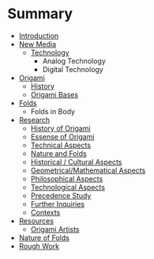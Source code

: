 # Summary

* [Introduction](README.md)
* [New Media](new-media.md)
  * [Technology](new-media/technology.md)
    * Analog Technology
    * Digital Technology
* [Origami](origami.md)
  * [History](origami/history.md)
  * [Origami Bases](origami-bases.md)
* [Folds](folds.md)
  * Folds in Body
* [Research](research.md)
  * [History of Origami](chapter1.md)
  * [Essense of Origami](chapter1/essense-of-origami.md)
  * [Technical Aspects](technical-aspect-on-origami.md)
  * [Nature and Folds](nature-and-biomimicry.md)
  * [Historical / Cultural Aspects](historical-and-cultural-perspectives.md)
  * [Geometrical/Mathematical Aspects](geometricalmathematical-aspect.md)
  * [Philosophical Aspects](philosophical-perspectives.md)
  * [Technological Aspects](technological-aspects.md)
  * [Precedence Study](precedences.md)
  * [Further Inquiries](further-inquiries.md)
  * [Contexts](contexts.md)
* [Resources](resources.md)
  * [Origami Artists](resources/origami-artists.md)
* [Nature of Folds](essay.md)
* [Rough Work](rough-work.md)

